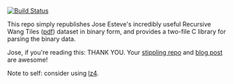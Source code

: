[![Build Status](https://travis-ci.org/prideout/rwt.png?branch=master)](https://travis-ci.org/prideout/rwt)

This repo simply republishes Jose Esteve's incredibly useful Recursive Wang Tiles ([pdf](http://www.cs.tau.ac.il/~dcor/articles/2006/Recursive-Wang.pdf)) dataset in binary form, and provides a two-file C library for parsing the binary data.

Jose, if you're reading this: THANK YOU.  Your [stippling repo](https://github.com/joesfer/Stippling) and [blog post](http://www.joesfer.com/?p=108) are awesome!

Note to self: consider using [lz4](https://github.com/Cyan4973/lz4).
